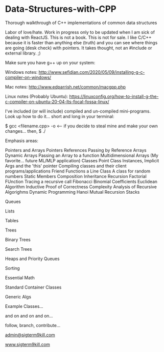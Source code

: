 # Data-Structures-with-CPP
Thorough walkthrough of C++ implementations of common data structures

Labor of love/hate. Work in progress only to be updated when I am sick of 
dealing with ReactJS. This is not a book. This is not for sale. I like C/C++
because it is faster than anything else (truth) and you can see where things
are going (desk check) with pointers. It takes thought, not an #include or external library.  ;)

Make sure you have g++ up on your system: 

Windows notes: http://www.sefidian.com/2020/05/09/installing-g-c-compiler-on-windows/

Mac notes: http://www.edparrish.net/common/macgpp.php

Linux notes (Probably Ubuntu): https://linuxconfig.org/how-to-install-g-the-c-compiler-on-ubuntu-20-04-lts-focal-fossa-linux/

I've included (or will include) compiled and un-compiled mini-programs. Look up how to do it... short and long in your terminal:

$ gcc <filename.cpp> -o <filename>     <-- if you decide to steal mine and make your own changes... 
then, 
$ ./<filename>



Emphasis areas:

Pointers and Arrays
	Pointers
	References
	Passing by Reference
	Arrays
	Dynamic Arrays
	Passing an Array to a function
	Multidimensional Arrays (My favorite... future ML/MLP application)
Classes
	Point Class
	Instances, Implicit Args and the 'this' pointer
	Compiling classes and their client programs/applications
	Friend Functions
	a Line Class
	A class for random numbers
	Static Members
	Composition
	Inheritance
Recursion
	Factorial FUnction
	Tracing a recursive call
	Fibonacci
	Binomial Coefficients
	Euclidean Algorithm
	Inductive Proof of Correctness
	Complexity Analysis of Recursive Algorighms
	Dynamic Programming
	Hanoi
	Mutual Recursion
Stacks

Queues

Lists

Tables

Trees

Binary Trees

Search Trees

Heaps and Priority Queues

Sorting

Essential Math

Standard Container Classes

Generic Algs

Example Classes... 

and on and on and on... 

follow, branch, contribute... 

admin@sigterm9kill.com

www.sigterm9kill.com

